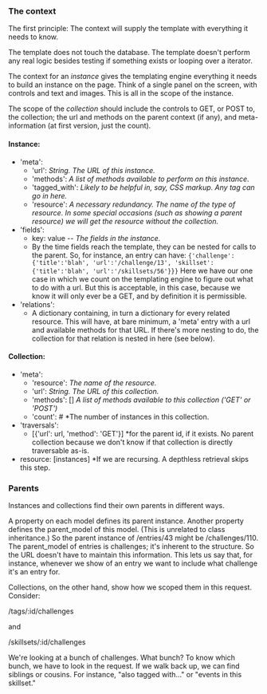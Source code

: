 ### The context

The first principle: The context will supply the template with everything it needs to know.

The template does not touch the database. The template doesn't perform any real logic besides
testing if something exists or looping over a iterator.

The context for an *instance* gives the templating engine everything it needs to build an
instance on the page. Think of a single panel on the screen, with controls and text and images.
This is all in the scope of the instance.

The scope of the *collection* should include the controls to GET, or POST to, the collection;
the url and methods on the parent context (if any), and meta-information (at first version,
just the count).

#### Instance:

- 'meta':
    - 'url': *String. The URL of this instance.*
    - 'methods': *A list of methods available to perform on this instance.*
    - 'tagged_with': *Likely to be helpful in, say, CSS markup. Any tag can go in here.*
    - 'resource': *A necessary redundancy. The name of the type of resource. In some special occasions (such as showing a parent resource) we will get the resource without the collection.*
- 'fields':
    - key: value -- *The fields in the instance.*
    - By the time fields reach the template, they can be nested for calls to the parent. So, for instance, an entry can have:
        `{'challenge':{'title':'blah', 'url':'/challenge/13', 'skillset':{'title':'blah', 'url':'/skillsets/56'}}}`
    Here we have our one case in which we count on the templating engine to figure out what to do with a url. But this is acceptable, in this case, because we know it will only ever be a GET, and by definition it is permissible.
-  'relations':
    - A dictionary containing, in turn a dictionary for every related resource. This will have, at bare minimum, a 'meta' entry with a url and available methods for that URL. If there's more nesting to do, the collection for that relation is nested in here (see below).

#### Collection:
    
- 'meta':
    - 'resource': *The name of the resource.*
    - 'url': *String. The URL of this collection.*
    - 'methods': [] *A list of methods available to this collection ('GET' or 'POST')*
    - 'count': # *The number of instances in this collection.
- 'traversals':
    - [{'url': url, 'method': 'GET'}] *for the parent id, if it exists. No parent collection because we don't know if that collection is directly traversable as-is.
- resource: [instances] *If we are recursing. A depthless retrieval skips this step.

### Parents

Instances and collections find their own parents in different ways.

A property on each model defines its parent instance. Another property defines the parent_model of this model. (This is unrelated to class inheritance.) So the parent instance of /entries/43 might be /challenges/110. The parent_model of entries is challenges; it's inherent to the structure. So the URL doesn't have to maintain this information. This lets us say that, for instance, whenever we show of an entry we want to include what challenge it's an entry for.

Collections, on the other hand, show how we scoped them in this request. Consider:

/tags/:id/challenges

and

/skillsets/:id/challenges

We're looking at a bunch of challenges. What bunch? To know which bunch, we have to look in the request. If we walk back up, we can find siblings or cousins. For instance, "also tagged with..." or "events in this skillset."
